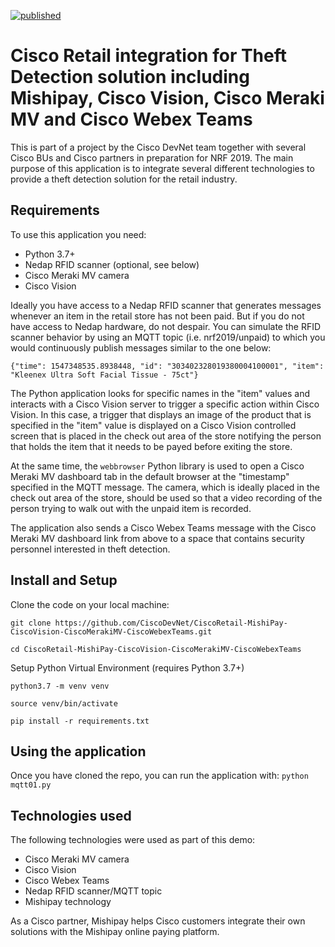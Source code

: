 [![published](https://static.production.devnetcloud.com/codeexchange/assets/images/devnet-published.svg)](https://developer.cisco.com/codeexchange/github/repo/CiscoDevNet/CiscoRetail-MishiPay-CiscoVision-CiscoMerakiMV-CiscoWebexTeams)

# Cisco Retail integration for Theft Detection solution including Mishipay, Cisco Vision, Cisco Meraki MV and Cisco Webex Teams

This is part of a project by the Cisco DevNet team together with several Cisco BUs and Cisco partners in preparation for NRF 2019. The main purpose of this application is to integrate several different technologies to provide a theft detection solution for the retail industry.

## Requirements
To use this application you need:

* Python 3.7+
* Nedap RFID scanner (optional, see below)
* Cisco Meraki MV camera
* Cisco Vision

Ideally you have access to a Nedap RFID scanner that generates messages whenever an item in the retail store has not been paid. But if you do not have access to Nedap hardware, do not despair. You can simulate the RFID scanner behavior by using an MQTT topic (i.e. nrf2019/unpaid) to which you would continuously publish messages similar to the one below:

`{"time": 1547348535.8938448, "id": "303402328019380004100001", "item": "Kleenex Ultra Soft Facial Tissue - 75ct"}`

The Python application looks for specific names in the "item" values and interacts with a Cisco Vision server to trigger a specific action within Cisco Vision. In this case, a trigger that displays an image of the product that is specified in the "item" value is displayed on a Cisco Vision controlled screen that is placed in the check out area of the store notifying the person that holds the item that it needs to be payed before exiting the store.

At the same time, the `webbrowser` Python library is used to open a Cisco Meraki MV dashboard tab in the default browser at the "timestamp" specified in the MQTT message. The camera, which is ideally placed in the check out area of the store, should be used so that a video recording of the person trying to walk out with the unpaid item is recorded.

The application also sends a Cisco Webex Teams message with the Cisco Meraki MV dashboard link from above to a
space that contains security personnel interested in theft detection.

## Install and Setup
Clone the code on your local machine:

`git clone https://github.com/CiscoDevNet/CiscoRetail-MishiPay-CiscoVision-CiscoMerakiMV-CiscoWebexTeams.git`

`cd CiscoRetail-MishiPay-CiscoVision-CiscoMerakiMV-CiscoWebexTeams`

Setup Python Virtual Environment (requires Python 3.7+)

`python3.7 -m venv venv`

`source venv/bin/activate`

`pip install -r requirements.txt`

## Using the application
Once you have cloned the repo, you can run the application with:
`python mqtt01.py`

## Technologies used

The following technologies were used as part of this demo:

* Cisco Meraki MV camera
* Cisco Vision
* Cisco Webex Teams
* Nedap RFID scanner/MQTT topic
* Mishipay technology

As a Cisco partner, Mishipay helps Cisco customers integrate their own solutions with the Mishipay online paying platform.
